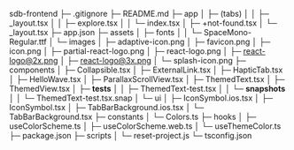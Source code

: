 sdb-frontend
├─ .gitignore
├─ README.md
├─ app
│  ├─ (tabs)
│  │  ├─ _layout.tsx
│  │  ├─ explore.tsx
│  │  └─ index.tsx
│  ├─ +not-found.tsx
│  └─ _layout.tsx
├─ app.json
├─ assets
│  ├─ fonts
│  │  └─ SpaceMono-Regular.ttf
│  └─ images
│     ├─ adaptive-icon.png
│     ├─ favicon.png
│     ├─ icon.png
│     ├─ partial-react-logo.png
│     ├─ react-logo.png
│     ├─ react-logo@2x.png
│     ├─ react-logo@3x.png
│     └─ splash-icon.png
├─ components
│  ├─ Collapsible.tsx
│  ├─ ExternalLink.tsx
│  ├─ HapticTab.tsx
│  ├─ HelloWave.tsx
│  ├─ ParallaxScrollView.tsx
│  ├─ ThemedText.tsx
│  ├─ ThemedView.tsx
│  ├─ __tests__
│  │  ├─ ThemedText-test.tsx
│  │  └─ __snapshots__
│  │     └─ ThemedText-test.tsx.snap
│  └─ ui
│     ├─ IconSymbol.ios.tsx
│     ├─ IconSymbol.tsx
│     ├─ TabBarBackground.ios.tsx
│     └─ TabBarBackground.tsx
├─ constants
│  └─ Colors.ts
├─ hooks
│  ├─ useColorScheme.ts
│  ├─ useColorScheme.web.ts
│  └─ useThemeColor.ts
├─ package.json
├─ scripts
│  └─ reset-project.js
└─ tsconfig.json